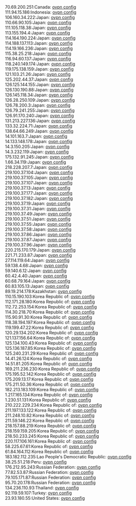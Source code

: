 70.69.200.251:Canada: [ovpn config](vpn/70_69_200_251.ovpn)  
111.94.15.186:Indonesia: [ovpn config](vpn/111_94_15_186.ovpn)  
106.160.34.222:Japan: [ovpn config](vpn/106_160_34_222.ovpn)  
110.66.90.105:Japan: [ovpn config](vpn/110_66_90_105.ovpn)  
111.105.118.38:Japan: [ovpn config](vpn/111_105_118_38.ovpn)  
113.155.194.4:Japan: [ovpn config](vpn/113_155_194_4.ovpn)  
114.164.190.224:Japan: [ovpn config](vpn/114_164_190_224.ovpn)  
114.188.137.113:Japan: [ovpn config](vpn/114_188_137_113.ovpn)  
114.19.166.236:Japan: [ovpn config](vpn/114_19_166_236.ovpn)  
115.38.25.218:Japan: [ovpn config](vpn/115_38_25_218.ovpn)  
116.94.60.137:Japan: [ovpn config](vpn/116_94_60_137.ovpn)  
118.240.149.174:Japan: [ovpn config](vpn/118_240_149_174.ovpn)  
119.175.138.159:Japan: [ovpn config](vpn/119_175_138_159.ovpn)  
121.103.21.26:Japan: [ovpn config](vpn/121_103_21_26.ovpn)  
125.202.44.37:Japan: [ovpn config](vpn/125_202_44_37.ovpn)  
126.125.144.155:Japan: [ovpn config](vpn/126_125_144_155.ovpn)  
126.130.190.88:Japan: [ovpn config](vpn/126_130_190_88.ovpn)  
126.145.118.34:Japan: [ovpn config](vpn/126_145_118_34.ovpn)  
126.28.250.109:Japan: [ovpn config](vpn/126_28_250_109.ovpn)  
126.78.200.3:Japan: [ovpn config](vpn/126_78_200_3.ovpn)  
126.79.241.255:Japan: [ovpn config](vpn/126_79_241_255.ovpn)  
126.91.170.240:Japan: [ovpn config](vpn/126_91_170_240.ovpn)  
131.213.227.136:Japan: [ovpn config](vpn/131_213_227_136.ovpn)  
133.32.224.71:Japan: [ovpn config](vpn/133_32_224_71.ovpn)  
138.64.66.249:Japan: [ovpn config](vpn/138_64_66_249.ovpn)  
14.101.163.7:Japan: [ovpn config](vpn/14_101_163_7.ovpn)  
14.133.148.178:Japan: [ovpn config](vpn/14_133_148_178.ovpn)  
14.3.150.205:Japan: [ovpn config](vpn/14_3_150_205.ovpn)  
14.3.232.119:Japan: [ovpn config](vpn/14_3_232_119.ovpn)  
175.132.91.245:Japan: [ovpn config](vpn/175_132_91_245.ovpn)  
1.66.34.119:Japan: [ovpn config](vpn/1_66_34_119.ovpn)  
218.228.207.7:Japan: [ovpn config](vpn/218_228_207_7.ovpn)  
219.100.37.104:Japan: [ovpn config](vpn/219_100_37_104.ovpn)  
219.100.37.105:Japan: [ovpn config](vpn/219_100_37_105.ovpn)  
219.100.37.107:Japan: [ovpn config](vpn/219_100_37_107.ovpn)  
219.100.37.13:Japan: [ovpn config](vpn/219_100_37_13.ovpn)  
219.100.37.177:Japan: [ovpn config](vpn/219_100_37_177.ovpn)  
219.100.37.182:Japan: [ovpn config](vpn/219_100_37_182.ovpn)  
219.100.37.19:Japan: [ovpn config](vpn/219_100_37_19.ovpn)  
219.100.37.31:Japan: [ovpn config](vpn/219_100_37_31.ovpn)  
219.100.37.49:Japan: [ovpn config](vpn/219_100_37_49.ovpn)  
219.100.37.51:Japan: [ovpn config](vpn/219_100_37_51.ovpn)  
219.100.37.55:Japan: [ovpn config](vpn/219_100_37_55.ovpn)  
219.100.37.58:Japan: [ovpn config](vpn/219_100_37_58.ovpn)  
219.100.37.86:Japan: [ovpn config](vpn/219_100_37_86.ovpn)  
219.100.37.87:Japan: [ovpn config](vpn/219_100_37_87.ovpn)  
219.100.37.96:Japan: [ovpn config](vpn/219_100_37_96.ovpn)  
220.215.170.179:Japan: [ovpn config](vpn/220_215_170_179.ovpn)  
221.71.233.87:Japan: [ovpn config](vpn/221_71_233_87.ovpn)  
27.114.119.64:Japan: [ovpn config](vpn/27_114_119_64.ovpn)  
59.138.4.68:Japan: [ovpn config](vpn/59_138_4_68.ovpn)  
59.140.6.12:Japan: [ovpn config](vpn/59_140_6_12.ovpn)  
60.42.4.40:Japan: [ovpn config](vpn/60_42_4_40.ovpn)  
60.68.79.164:Japan: [ovpn config](vpn/60_68_79_164.ovpn)  
60.83.105.13:Japan: [ovpn config](vpn/60_83_105_13.ovpn)  
89.19.214.178:Kazakhstan: [ovpn config](vpn/89_19_214_178.ovpn)  
110.15.190.103:Korea Republic of: [ovpn config](vpn/110_15_190_103.ovpn)  
112.171.28.180:Korea Republic of: [ovpn config](vpn/112_171_28_180.ovpn)  
112.72.253.154:Korea Republic of: [ovpn config](vpn/112_72_253_154.ovpn)  
114.30.218.70:Korea Republic of: [ovpn config](vpn/114_30_218_70.ovpn)  
115.90.91.30:Korea Republic of: [ovpn config](vpn/115_90_91_30.ovpn)  
118.38.194.197:Korea Republic of: [ovpn config](vpn/118_38_194_197.ovpn)  
119.199.47.22:Korea Republic of: [ovpn config](vpn/119_199_47_22.ovpn)  
120.29.134.202:Korea Republic of: [ovpn config](vpn/120_29_134_202.ovpn)  
121.137.156.64:Korea Republic of: [ovpn config](vpn/121_137_156_64.ovpn)  
125.134.100.43:Korea Republic of: [ovpn config](vpn/125_134_100_43.ovpn)  
125.136.187.85:Korea Republic of: [ovpn config](vpn/125_136_187_85.ovpn)  
125.240.231.29:Korea Republic of: [ovpn config](vpn/125_240_231_29.ovpn)  
14.41.26.124:Korea Republic of: [ovpn config](vpn/14_41_26_124.ovpn)  
14.51.81.205:Korea Republic of: [ovpn config](vpn/14_51_81_205.ovpn)  
169.211.236.230:Korea Republic of: [ovpn config](vpn/169_211_236_230.ovpn)  
175.195.52.142:Korea Republic of: [ovpn config](vpn/175_195_52_142.ovpn)  
175.209.13.17:Korea Republic of: [ovpn config](vpn/175_209_13_17.ovpn)  
175.211.50.36:Korea Republic of: [ovpn config](vpn/175_211_50_36.ovpn)  
182.213.183.109:Korea Republic of: [ovpn config](vpn/182_213_183_109.ovpn)  
1.217.165.134:Korea Republic of: [ovpn config](vpn/1_217_165_134.ovpn)  
1.230.51.131:Korea Republic of: [ovpn config](vpn/1_230_51_131.ovpn)  
210.222.229.234:Korea Republic of: [ovpn config](vpn/210_222_229_234.ovpn)  
211.197.133.122:Korea Republic of: [ovpn config](vpn/211_197_133_122.ovpn)  
211.248.10.82:Korea Republic of: [ovpn config](vpn/211_248_10_82.ovpn)  
211.59.146.22:Korea Republic of: [ovpn config](vpn/211_59_146_22.ovpn)  
218.157.88.219:Korea Republic of: [ovpn config](vpn/218_157_88_219.ovpn)  
218.159.159.205:Korea Republic of: [ovpn config](vpn/218_159_159_205.ovpn)  
218.50.233.245:Korea Republic of: [ovpn config](vpn/218_50_233_245.ovpn)  
220.117.106.161:Korea Republic of: [ovpn config](vpn/220_117_106_161.ovpn)  
58.225.67.61:Korea Republic of: [ovpn config](vpn/58_225_67_61.ovpn)  
61.84.164.112:Korea Republic of: [ovpn config](vpn/61_84_164_112.ovpn)  
183.182.112.235:Lao People's Democratic Republic: [ovpn config](vpn/183_182_112_235.ovpn)  
38.25.51.218:Peru: [ovpn config](vpn/38_25_51_218.ovpn)  
176.212.95.243:Russian Federation: [ovpn config](vpn/176_212_95_243.ovpn)  
77.82.53.87:Russian Federation: [ovpn config](vpn/77_82_53_87.ovpn)  
79.105.171.87:Russian Federation: [ovpn config](vpn/79_105_171_87.ovpn)  
95.70.20.178:Russian Federation: [ovpn config](vpn/95_70_20_178.ovpn)  
134.236.110.93:Thailand: [ovpn config](vpn/134_236_110_93.ovpn)  
92.119.59.107:Turkey: [ovpn config](vpn/92_119_59_107.ovpn)  
23.93.180.55:United States: [ovpn config](vpn/23_93_180_55.ovpn)  
